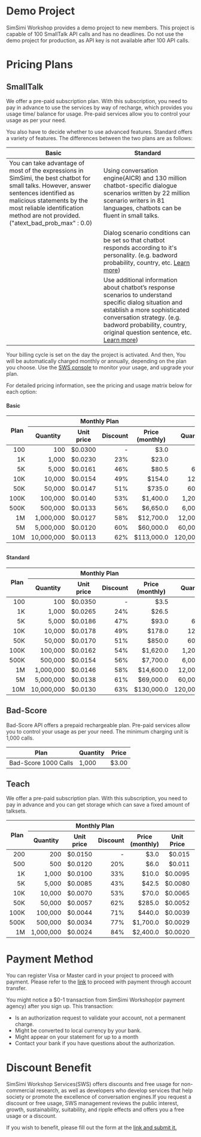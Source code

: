 <style
  type="text/css">
style {color:#ffffff;display:hidden}
h1, h2, h3, h4, h5, h6 {color:#333333;}
p, li {color:#333333}
code {color:#000080;}
.chargeTbody td {text-align:right !important;}
</style>

# Demo Project

SimSimi Workshop provides a demo project to new members. This project is capable of 100 SmallTalk API calls and has no deadlines. Do not use the demo project for production, as API key is not available after 100 API calls.

# Pricing Plans

## SmallTalk

We offer a pre-paid subscription plan. With this subscription, you need to pay in advance to use the services by way of recharge, which provides you usage time/ balance for usage. Pre-paid services allow you to control your usage as per your need.

You also have to decide whether to use advanced features. Standard offers a variety of features. The differences between the two plans are as follows:

<table>
<thead>
<tr>
<th style="width: 50%;">Basic</th>
<th>Standard</th>
</tr>
</thead>
<tbody>
<tr>
<td>You can take advantage of most of the expressions in SimSimi, the best chatbot for small talks. However, answer sentences identified as malicious statements by the most reliable identification method are not provided. ("atext_bad_prob_max" : 0.0)</td>
<td>Using conversation engine(AICR) and 130 million chatbot-specific dialogue scenarios written by 22 million scenario writers in 81 languages, chatbots can be fluent in small talks.</td>
</tr>
<tr>
<td></td>
<td>Dialog scenario conditions can be set so that chatbot responds according to it's personality. (e.g. badword probability, country, etc. <a href="https://workshop.simsimi.com/document#Response%20Control">Learn more</a>)</td>
</tr>
<tr>
<td></td>
<td>Use additional information about chatbot’s response scenarios to understand specific dialog situation and establish a more sophisticated conversation strategy. (e.g. badword probability, country, original question sentence, etc. <a href="https://workshop.simsimi.com/document#Request%20Additional%20Information">Learn more</a>)</td>
</tr>
</tbody>
</table>

Your billing cycle is set on the day the project is activated. And then, You will be automatically charged monthly or annually, depending on the plan you choose. Use the [SWS console](https://workshop.simsimi.com/dashboard) to monitor your usage, and upgrade your plan.
 
For detailed pricing information, see the pricing and usage matrix below for each option:

#### Basic

<table style="margin-bottom: 30px;">
<thead>
<tr>
<th rowspan="2">Plan</th>
<th colspan="4">Monthly Plan</th>
<th colspan="5">Annual Plan</th>
</tr>
<tr>
<th>Quantity</th>
<th>Unit price</th>
<th>Discount</th>
<th>Price<br/>(monthly)</th>
<th>Quantity</th>
<th>Unit Price</th>
<th>Discount</th>
<th>Price<br/>(monthly)</th>
<th>Price<br/>(annually)</th>
</tr>
</thead>
<tbody class="chargeTbody">
<tr>
<td>100</td>
<td>100</td>
<td>$0.0300</td>
<td>-</td>
<td>$3.0</td>
<td>-</td>
<td>-</td>
<td>-</td>
<td>-</td>
<td>-</td>
</tr>
<tr>
<td>1K</td>
<td>1,000</td>
<td>$0.0230</td>
<td>23%</td>
<td>$23.0</td>
<td>-</td>
<td>-</td>
<td>-</td>
<td>-</td>
<td>-</td>
</tr>
<tr>
<td>5K</td>
<td>5,000</td>
<td>$0.0161</td>
<td>46%</td>
<td>$80.5</td>
<td>60,000</td>
<td>$0.0076</td>
<td>75%</td>
<td>$38</td>
<td>$456.0</td>
</tr>
<tr>
<td>10K</td>
<td>10,000</td>
<td>$0.0154</td>
<td>49%</td>
<td>$154.0</td>
<td>120,000</td>
<td>$0.0069</td>
<td>77%</td>
<td>$69</td>
<td>$828.0</td>
</tr>
<tr>
<td>50K</td>
<td>50,000</td>
<td>$0.0147</td>
<td>51%</td>
<td>$735.0</td>
<td>600,000</td>
<td>$0.0062</td>
<td>79%</td>
<td>$310</td>
<td>$3,720.0</td>
</tr>
<tr>
<td>100K</td>
<td>100,000</td>
<td>$0.0140</td>
<td>53%</td>
<td>$1,400.0</td>
<td>1,200,000</td>
<td>$0.0055</td>
<td>82%</td>
<td>$550</td>
<td>$6,600.0</td>
</tr>
<tr>
<td>500K</td>
<td>500,000</td>
<td>$0.0133</td>
<td>56%</td>
<td>$6,650.0</td>
<td>6,000,000</td>
<td>$0.0048</td>
<td>84%</td>
<td>$2,400</td>
<td>$28,800.0</td>
</tr>
<tr>
<td>1M</td>
<td>1,000,000</td>
<td>$0.0127</td>
<td>58%</td>
<td>$12,700.0</td>
<td>12,000,000</td>
<td>$0.0041</td>
<td>86%</td>
<td>$4,100</td>
<td>$49,200.0</td>
</tr>
<tr>
<td>5M</td>
<td>5,000,000</td>
<td>$0.0120</td>
<td>60%</td>
<td>$60,000.0</td>
<td>60,000,000</td>
<td>$0.0035</td>
<td>88%</td>
<td>$17,500</td>
<td>$210,000.0</td>
</tr>
<tr>
<td>10M</td>
<td>10,000,000</td>
<td>$0.0113</td>
<td>62%</td>
<td>$113,000.0</td>
<td>120,000,000</td>
<td>$0.0028</td>
<td>91%</td>
<td>$28,000</td>
<td>$336,000.0</td>
</tr>
</tbody>
</table>



#### Standard

<table>
<thead>
<tr>
<th rowspan="2">Plan</th>
<th colspan="4">Monthly Plan</th>
<th colspan="5">Annual Plan</th>
</tr>
<tr>
<th>Quantity</th>
<th>Unit price</th>
<th>Discount</th>
<th>Price<br/>(monthly)</th>
<th>Quantity</th>
<th>Unit Price</th>
<th>Discount</th>
<th>Price<br/>(monthly)</th>
<th>Price<br/>(annually)</th>
</tr>
</thead>
<tbody class="chargeTbody">
<tr>
<td>100</td>
<td>100</td>
<td>$0.0350</td>
<td>-</td>
<td>$3.5</td>
<td>-</td>
<td>-</td>
<td>-</td>
<td>-</td>
<td>-</td>
</tr>
<tr>
<td>1K</td>
<td>1,000</td>
<td>$0.0265</td>
<td>24%</td>
<td>$26.5</td>
<td>-</td>
<td>-</td>
<td>-</td>
<td>-</td>
<td>-</td>
</tr>
<tr>
<td>5K</td>
<td>5,000</td>
<td>$0.0186</td>
<td>47%</td>
<td>$93.0</td>
<td>60,000</td>
<td>$0.0087</td>
<td>75%</td>
<td>$44</td>
<td>$522.0</td>
</tr>
<tr>
<td>10K</td>
<td>10,000</td>
<td>$0.0178</td>
<td>49%</td>
<td>$178.0</td>
<td>120,000</td>
<td>$0.0080</td>
<td>77%</td>
<td>$80</td>
<td>$960.0</td>
</tr>
<tr>
<td>50K</td>
<td>50,000</td>
<td>$0.0170</td>
<td>51%</td>
<td>$850.0</td>
<td>600,000</td>
<td>$0.0072</td>
<td>79%</td>
<td>$360</td>
<td>$4,320.0</td>
</tr>
<tr>
<td>100K</td>
<td>100,000</td>
<td>$0.0162</td>
<td>54%</td>
<td>$1,620.0</td>
<td>1,200,000</td>
<td>$0.0064</td>
<td>82%</td>
<td>$640</td>
<td>$7,680.0</td>
</tr>
<tr>
<td>500K</td>
<td>500,000</td>
<td>$0.0154</td>
<td>56%</td>
<td>$7,700.0</td>
<td>6,000,000</td>
<td>$0.0056</td>
<td>84%</td>
<td>$2,800</td>
<td>$33,600.0</td>
</tr>
<tr>
<td>1M</td>
<td>1,000,000</td>
<td>$0.0146</td>
<td>58%</td>
<td>$14,600.0</td>
<td>12,000,000</td>
<td>$0.0048</td>
<td>86%</td>
<td>$4,800</td>
<td>$57,600.0</td>
</tr>
<tr>
<td>5M</td>
<td>5,000,000</td>
<td>$0.0138</td>
<td>61%</td>
<td>$69,000.0</td>
<td>60,000,000</td>
<td>$0.0040</td>
<td>89%</td>
<td>$20,000</td>
<td>$240,000.0</td>
</tr>
<tr>
<td>10M</td>
<td>10,000,000</td>
<td>$0.0130</td>
<td>63%</td>
<td>$130,000.0</td>
<td>120,000,000</td>
<td>$0.0032</td>
<td>91%</td>
<td>$32,000</td>
<td>$384,000.0</td>
</tr>
</tbody>
</table>


## Bad-Score

Bad-Score API offers a prepaid rechargeable plan. Pre-paid services allow you to control your usage as per your need. The minimum charging unit is 1,000 calls.

<table>
  <thead>
    <tr>
      <th>Plan</th>
      <th>Quantity</th>
      <th>Price</th>
    </tr>
  </thead>
  <tbody>
    <tr>
      <td>Bad-Score 1000 Calls</td>
      <td>1,000</td>
      <td>$3.00</td>
    </tr>
  </tbody>
</table>

## Teach

We offer a pre-paid subscription plan. With this subscription, you need to pay in advance and you can get storage which can save a fixed amount of talksets.

<table>
<thead>
<tr>
<th rowspan="2">Plan</th>
<th colspan="4">Monthly Plan</th>
<th colspan="5">Annual Plan</th>
</tr>
<tr>
<th>Quantity</th>
<th>Unit price</th>
<th>Discount</th>
<th>Price<br/>(monthly)</th>
<th>Unit Price</th>
<th>Discount</th>
<th>Price<br/>(monthly)</th>
<th>Price<br/>(annually)</th>
</tr>
</thead>
<tbody class="chargeTbody">
<tr>
<td>200</td>
<td>200</td>
<td>$0.0150</td>
<td>-</td>
<td>$3.0</td>
<td>$0.015</td>
<td>-</td>
<td>$3.0</td>
<td>$36.0</td>
</tr>
<tr>
<td>500</td>
<td>500</td>
<td>$0.0120</td>
<td>20%</td>
<td>$6.0</td>
<td>$0.011</td>
<td>27%</td>
<td>$5.5</td>
<td>$66.0</td>
</tr>
<tr>
<td>1K</td>
<td>1,000</td>
<td>$0.0100</td>
<td>33%</td>
<td>$10.0</td>
<td>$0.0095</td>
<td>37%</td>
<td>$9.5</td>
<td>$114.0</td>
</tr>
<tr>
<td>5K</td>
<td>5,000</td>
<td>$0.0085</td>
<td>43%</td>
<td>$42.5</td>
<td>$0.0080</td>
<td>47%</td>
<td>$40.0</td>
<td>$480.0</td>
</tr>
<tr>
<td>10K</td>
<td>10,000</td>
<td>$0.0070</td>
<td>53%</td>
<td>$70.0</td>
<td>$0.0065</td>
<td>57%</td>
<td>$65.0</td>
<td>$780.0</td>
</tr>
<tr>
<td>50K</td>
<td>50,000</td>
<td>$0.0057</td>
<td>62%</td>
<td>$285.0</td>
<td>$0.0052</td>
<td>65%</td>
<td>$260.0</td>
<td>$3,120.0</td>
</tr>
<tr>
<td>100K</td>
<td>100,000</td>
<td>$0.0044</td>
<td>71%</td>
<td>$440.0</td>
<td>$0.0039</td>
<td>74%</td>
<td>$390.0</td>
<td>$4,680.0</td>
</tr>
<tr>
<td>500K</td>
<td>500,000</td>
<td>$0.0034</td>
<td>77%</td>
<td>$1,700.0</td>
<td>$0.0029</td>
<td>81%</td>
<td>$1,450.0</td>
<td>$17,400.0</td>
</tr>
<tr>
<td>1M</td>
<td>1,000,000</td>
<td>$0.0024</td>
<td>84%</td>
<td>$2,400.0</td>
<td>$0.0020</td>
<td>87%</td>
<td>$2,000.0</td>
<td>$24,000.0</td>
</tr>
</tbody>
</table>



# Payment Method

You can register Visa or Master card in your project to proceed with payment. Please refer to the [link](https://workshop.simsimi.com/support#I%20want%20to%20pay%20in%20advance.) to proceed with payment through account transfer.

You might notice a $0-1 transaction from SimSimi Workshop(or payment agency) after you sign up. This transaction:

* Is an authorization request to validate your account, not a permanent charge.
* Might be converted to local currency by your bank.
* Might appear on your statement for up to a month
* Contact your bank if you have questions about the authorization.


# Discount Benefit

SimSimi Workshop Services(SWS) offers discounts and free usage for non-commercial research, as well as developers who develop services that help society or promote the excellence of conversation engines.If you request a discount or free usage, SWS management reviews the public interest, growth, sustainability, suitability, and ripple effects and offers you a free usage or a discount. 

If you wish to benefit, please fill out the form at the [link and submit it.](https://forms.gle/gD5E9UmW1ofwMFtw9)
